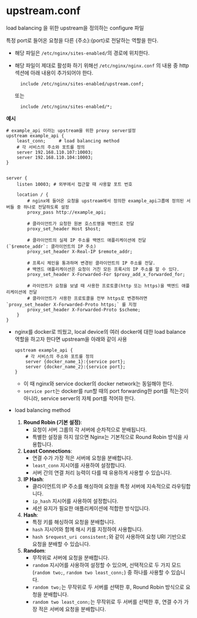 # upstream.conf

load balancing 을 위한 upstream을 정의하는 configure  파일

특정 port로 들어온 요청을 다른 {주소}:{port}로 전달하는 역할을 한다.

- 해당 파일은 `/etc/nginx/sites-enabled/`의 경로에 위치한다.

- 해당 파일이 제대로 활성화 하기 위해선 `/etc/nginx/nginx.conf` 의 내용 중 http 섹션에 아래 내용이 추가되어야 한다.

  ```
  	include /etc/nginx/sites-enabled/upstream.conf;
  ```

  또는

  ```
  	include /etc/nginx/sites-enabled/*;
  ```

  

**예시**

```
# example_api 이라는 upstream을 위한 proxy server설정
upstream example_api {
	least_conn;     # load balancing method 
    # 각 서비스의 주소와 포트를 정의
    server 192.168.110.107:10003;         
    server 192.168.110.104:10003;
}


server {
    listen 10003; # 외부에서 접근할 때 사용할 포트 번호

    location / {
        # nginx에 들어온 요청을 upstream에서 정의한 example_api그룹에 정의된 서버들 중 하나로 전달하도록 설정
        proxy_pass http://example_api;    
        
        # 클라이언트가 요청한 원본 호스트명을 백엔드로 전달
        proxy_set_header Host $host;            

        # 클라이언트의 실제 IP 주소를 백엔드 애플리케이션에 전달    (`$remote_addr`: 클라이언트의 IP 주소)
        proxy_set_header X-Real-IP $remote_addr;        

        # 프록시 체인을 통과하며 변경된 클라이언트의 IP 주소를 전달.
        # 백엔드 애플리케이션은 요청이 거친 모든 프록시의 IP 주소를 알 수 있다.
        proxy_set_header X-Forwarded-For $proxy_add_x_forwarded_for;        
        
        # 라이언트가 요청을 보낼 때 사용한 프로토콜(http 또는 https)을 백엔드 애플리케이션에 전달
        # 클라이언트가 사용한 프로토콜을 전부 https로 변경하려면 `proxy_set_header X-Forwarded-Proto https;` 를 지정
        proxy_set_header X-Forwarded-Proto $scheme;
    }
}
```

- nginx를 docker로 띄웠고, local device의 여러 docker에 대한 load balance 역할을 하고자 한다면 upstream을 아래와 같이 사용

  ```
  upstream example_api {
      # 각 서비스의 주소와 포트를 정의
      server {docker_name_1}:{service port};         
      server {docker_name_2}:{service port};         
  }
  ```

  - 이 때 nginx와 service docker의 docker network는 동일해야 한다.  
  - `service port`는 docker를 run할 때의 port forwarding한 port를 적는것이 아니라, service server의 자체 port를 적어햐 한다.

- load balancing method 

  1. **Round Robin (기본 설정)**:
     - 요청이 서버 그룹의 각 서버에 순차적으로 분배됩니다.
     - 특별한 설정을 하지 않으면 Nginx는 기본적으로 Round Robin 방식을 사용합니다.
  2. **Least Connections**:
     - 연결 수가 가장 적은 서버에 요청을 분배합니다.
     - `least_conn` 지시어를 사용하여 설정합니다.
     - 서버 간의 연결 처리 능력이 다를 때 유용하게 사용할 수 있습니다.
  3. **IP Hash**:
     - 클라이언트의 IP 주소를 해싱하여 요청을 특정 서버에 지속적으로 라우팅합니다.
     - `ip_hash` 지시어를 사용하여 설정합니다.
     - 세션 유지가 필요한 애플리케이션에 적합한 방식입니다.
  4. **Hash**:
     - 특정 키를 해싱하여 요청을 분배합니다.
     - `hash` 지시어와 함께 해시 키를 지정하여 사용합니다.
     - `hash $request_uri consistent;`와 같이 사용하여 요청 URI 기반으로 요청을 분배할 수 있습니다.
  5. **Random**:
     - 무작위로 서버에 요청을 분배합니다.
     - `random` 지시어를 사용하여 설정할 수 있으며, 선택적으로 두 가지 모드(`random two;`, `random two least_conn;`) 중 하나를 사용할 수 있습니다.
     - `random two;`는 무작위로 두 서버를 선택한 후, Round Robin 방식으로 요청을 분배합니다.
     - `random two least_conn;`는 무작위로 두 서버를 선택한 후, 연결 수가 가장 적은 서버에 요청을 분배합니다.

